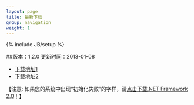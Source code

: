 ```yaml
---
layout: page
title: 最新下载
group: navigation
weight: 1
---
```


{% include JB/setup %}

##版本：1.2.0 更新时间：2013-01-08

  - <a href="http://pan.baidu.com/share/link?shareid=168125&uk=4213912968" target="_blank">下载地址1</a>
  - <a href="http://l2.yunpan.cn/lk/QkNvqjcZJuR4S" target="_blank">下载地址2</a>
  
【注意: 如果您的系统中出现“初始化失败”的字样，请<a href="http://download.microsoft.com/download/c/6/e/c6e88215-0178-4c6c-b5f3-158ff77b1f38/NetFx20SP2_x86.exe" target="_blank">点击下载.NET Framework 2.0</a>！】
